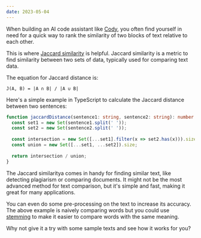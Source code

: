 ```yaml
---
date: 2023-05-04
---
```

When building an AI code assistant like [Cody](https://about.sourcegraph.com/cody), you often find yourself in need for a quick way to rank the similarity of two blocks of text relative to each other.

This is where [Jaccard similarity](https://en.wikipedia.org/wiki/Jaccard_index) is helpful. Jaccard similarity is a metric to find similarity between two sets of data, typically used for comparing text data. 

The equation for Jaccard distance is:

```
J(A, B) = |A ∩ B| / |A ∪ B|
```


Here's a simple example in TypeScript to calculate the Jaccard distance between two sentences:

```typescript
function jaccardDistance(sentence1: string, sentence2: string): number {
  const set1 = new Set(sentence1.split(' '));
  const set2 = new Set(sentence2.split(' '));
  
  const intersection = new Set([...set1].filter(x => set2.has(x))).size;
  const union = new Set([...set1, ...set2]).size;
  
  return intersection / union;
}
```

The Jaccard similaritya comes in handy for finding similar text, like detecting plagiarism or comparing documents. It might not be the most advanced method for text comparison, but it's simple and fast, making it great for many applications.

You can even do some pre-processing on the text to increase its accuracy. The above example is naively comparing words but you could use [stemming](https://en.wikipedia.org/wiki/Stemming) to make it easier to compare words with the same meaning.

Why not give it a try with some sample texts and see how it works for you?